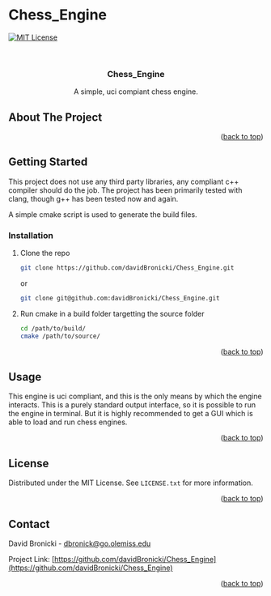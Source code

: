 # Chess_Engine

<!--[![Contributors][contributors-shield]][contributors-url]-->
<!--[![Forks][forks-shield]][forks-url]-->
<!--[![Stargazers][stars-shield]][stars-url]-->
<!--[![Issues][issues-shield]][issues-url]-->
[![MIT License][license-shield]][license-url]
<!--[![LinkedIn][linkedin-shield]][linkedin-url]-->



<!-- PROJECT LOGO -->
<br />
<div align="center">
  <!--
  <a href="https://github.com/github_username/repo_name">
    <img src="images/logo.png" alt="Logo" width="80" height="80">
  </a>
  -->

<h3 align="center">Chess_Engine</h3>

  <p align="center">
    A simple, uci compiant chess engine.
    <!--
    <br />
    <a href="https://github.com/davidBronicki/Chess_Engine"><strong>Explore the docs »</strong></a>
    <br />
    <br />
    <a href="https://github.com/davidBronicki/Chess_Engine">View Demo</a>
    ·
    <a href="https://github.com/davidBronicki/Chess_Engine/issues">Report Bug</a>
    ·
    <a href="https://github.com/davidBronicki/Chess_Engine/issues">Request Feature</a>
    -->
  </p>
</div>



<!-- TABLE OF CONTENTS -->
<!--
<details>
  <summary>Table of Contents</summary>
  <ol>
    <li>
      <a href="#about-the-project">About The Project</a>
      <ul>
        <li><a href="#built-with">Built With</a></li>
      </ul>
    </li>
    <li>
      <a href="#getting-started">Getting Started</a>
      <ul>
        <li><a href="#prerequisites">Prerequisites</a></li>
        <li><a href="#installation">Installation</a></li>
      </ul>
    </li>
    <li><a href="#usage">Usage</a></li>
    <li><a href="#roadmap">Roadmap</a></li>
    <li><a href="#contributing">Contributing</a></li>
    <li><a href="#license">License</a></li>
    <li><a href="#contact">Contact</a></li>
    <li><a href="#acknowledgments">Acknowledgments</a></li>
  </ol>
</details>
-->



<!-- ABOUT THE PROJECT -->
## About The Project

<!--
[![Product Name Screen Shot][product-screenshot]](https://example.com)
-->



<p align="right">(<a href="#top">back to top</a>)</p>

<!-- GETTING STARTED -->
## Getting Started

This project does not use any third party libraries, any compliant c++ compiler should do the job.
The project has been primarily tested with clang, though g++ has been tested now and again.

A simple cmake script is used to generate the build files.

### Installation

1. Clone the repo
   ```sh
   git clone https://github.com/davidBronicki/Chess_Engine.git
   ```
   or
   ```sh
   git clone git@github.com:davidBronicki/Chess_Engine.git
   ```
2. Run cmake in a build folder targetting the source folder
   ```sh
   cd /path/to/build/
   cmake /path/to/source/
   ```

<p align="right">(<a href="#top">back to top</a>)</p>



<!-- USAGE EXAMPLES -->
## Usage

This engine is uci compliant, and this is the only means by which the engine interacts.
This is a purely standard output interface, so it is possible to run the engine in terminal.
But it is highly recommended to get a GUI which is able to load and run chess engines.

<p align="right">(<a href="#top">back to top</a>)</p>



<!-- ROADMAP -->
<!--
## Roadmap

- [] Feature 1
- [] Feature 2
- [] Feature 3
    - [] Nested Feature

See the [open issues](https://github.com/github_username/repo_name/issues) for a full list of proposed features (and known issues).

<p align="right">(<a href="#top">back to top</a>)</p>

-->

<!-- CONTRIBUTING -->
<!--
## Contributing

Contributions are what make the open source community such an amazing place to learn, inspire, and create. Any contributions you make are **greatly appreciated**.

If you have a suggestion that would make this better, please fork the repo and create a pull request. You can also simply open an issue with the tag "enhancement".
Don't forget to give the project a star! Thanks again!

1. Fork the Project
2. Create your Feature Branch (`git checkout -b feature/AmazingFeature`)
3. Commit your Changes (`git commit -m 'Add some AmazingFeature'`)
4. Push to the Branch (`git push origin feature/AmazingFeature`)
5. Open a Pull Request

<p align="right">(<a href="#top">back to top</a>)</p>
-->


<!-- LICENSE -->
## License

Distributed under the MIT License. See `LICENSE.txt` for more information.

<p align="right">(<a href="#top">back to top</a>)</p>



<!-- CONTACT -->
## Contact

David Bronicki - dbronick@go.olemiss.edu

Project Link: [https://github.com/davidBronicki/Chess_Engine](https://github.com/davidBronicki/Chess_Engine)

<p align="right">(<a href="#top">back to top</a>)</p>



<!-- ACKNOWLEDGMENTS -->
<!--
## Acknowledgments

* []()
* []()
* []()

<p align="right">(<a href="#top">back to top</a>)</p>
-->


<!-- MARKDOWN LINKS & IMAGES -->
<!-- https://www.markdownguide.org/basic-syntax/#reference-style-links -->
<!--
[contributors-shield]: https://img.shields.io/github/contributors/github_username/repo_name.svg?style=for-the-badge
[contributors-url]: https://github.com/github_username/repo_name/graphs/contributors
[forks-shield]: https://img.shields.io/github/forks/github_username/repo_name.svg?style=for-the-badge
[forks-url]: https://github.com/github_username/repo_name/network/members
[stars-shield]: https://img.shields.io/github/stars/github_username/repo_name.svg?style=for-the-badge
[stars-url]: https://github.com/github_username/repo_name/stargazers
[issues-shield]: https://img.shields.io/github/issues/github_username/repo_name.svg?style=for-the-badge
[issues-url]: https://github.com/github_username/repo_name/issues
-->
[license-shield]: https://img.shields.io/github/license/davidBronicki/Chess_Engine.svg?style=for-the-badge
[license-url]: https://github.com/davidBronicki/Chess_Engine/blob/master/LICENSE.txt
<!--
[linkedin-shield]: https://img.shields.io/badge/-LinkedIn-black.svg?style=for-the-badge&logo=linkedin&colorB=555
[linkedin-url]: https://linkedin.com/in/linkedin_username
[product-screenshot]: images/screenshot.png
-->
